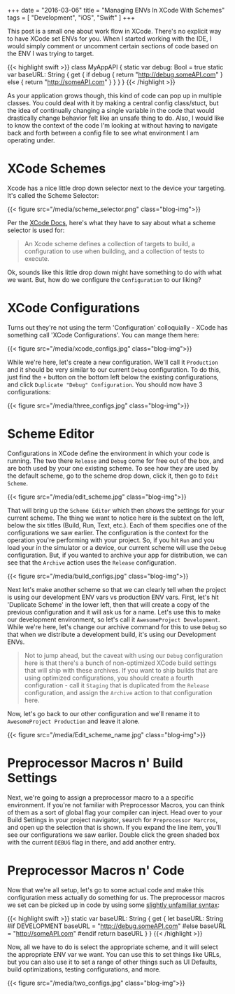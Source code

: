 +++
date = "2016-03-06"
title = "Managing ENVs In XCode With Schemes"
tags = [ "Development", "iOS", "Swift" ]
+++

This post is a small one about work flow in XCode. There's no explicit way to have XCode set ENVs for you. When I started working with the IDE, I would simply comment or uncomment certain sections of code based on the ENV I was trying to target.

{{< highlight swift >}}
class MyAppAPI {
    static var debug: Bool = true
    static var baseURL: String {
        get {
            if debug {
                return "http://debug.someAPI.com"
            } else {
                return "http://someAPI.com"
            }
        }
    }
}
{{< /highlight >}}

As your application grows though, this kind of code can pop up in multiple classes. You could deal with it by making a central config class/stuct, but the idea of continually changing a single variable in the code that would drastically change behavior felt like an unsafe thing to do. Also, I would like to know the context of the code I'm looking at without having to navigate back and forth between a config file to see what environment I am operating under. 

XCode Schemes
=============

Xcode has a nice little drop down selector next to the device your targeting. It's called the Scheme Selector:

{{< figure src="/media/scheme_selector.png" class="blog-img">}}

Per the [XCode Docs](https://developer.apple.com/library/ios/featuredarticles/XcodeConcepts/Concept-Schemes.html "Boring Apple Docs"), here's what they have to say about what a scheme selector is used for:

> An Xcode scheme defines a collection of targets to build, a configuration to use when building, and a collection of tests to execute.

Ok, sounds like this little drop down might have something to do with what we want. But, how do we configure the `Configuration` to our liking?

XCode Configurations
====================

Turns out they're not using the term 'Configuration' colloquially - XCode has something call 'XCode Configurations'. You can mange them here:

{{< figure src="/media/xcode_configs.jpg" class="blog-img">}}

While we're here, let's create a new configuration. We'll call it `Production` and it should be very similar to our current `Debug` configuration. To do this, just find the `+` button on the bottom left below the existing configurations, and click `Duplicate "Debug" Configuration`. You should now have 3 configurations:

{{< figure src="/media/three_configs.jpg" class="blog-img">}}

Scheme Editor
=============

Configurations in XCode define the environment in which your code is running. The two there `Release` and `Debug` come for free out of the box, and are both used by your one existing scheme. To see how they are used by the default scheme, go to the scheme drop down, click it, then go to `Edit Scheme`. 

{{< figure src="/media/edit_scheme.jpg" class="blog-img">}}

That will bring up the `Scheme Editor` which then shows the settings for your current scheme. The thing we want to notice here is the subtext on the left, below the six titles (Build, Run, Text, etc.). Each of them specifies one of the configurations we saw earlier. The configuration is the context for the operation you're performing with your project. So, if you hit `Run` and you load your in the simulator or a device, our current scheme will use the `Debug` configuration. But, if you wanted to archive your app for distribution, we can see that the `Archive` action uses the `Release` configuration.

{{< figure src="/media/build_configs.jpg" class="blog-img">}}

Next let's make another scheme so that we can clearly tell when the project is using our development ENV vars vs production ENV vars. First, let's hit 'Duplicate Scheme' in the lower left, then that will create a copy of the previous configuration and it will ask us for a name. Let's use this to make our development environment, so let's call it `AwesomeProject Development`. While we're here, let's change our archive command for this to use `Debug` so that when we distribute a development build, it's using our Development ENVs.

> Not to jump ahead, but the caveat with using our `Debug` configuration here is that there's a bunch of non-optimized XCode build settings that will ship with these archives. If you want to ship builds that are using optimized configurations, you should create a fourth configuration - call it `Staging` that is duplicated from the `Release` configuration, and assign the `Archive` action to that configuration here.

Now, let's go back to our other configuration and we'll rename it to `AwesomeProject Production` and leave it alone.

{{< figure src="/media/Edit_scheme_name.jpg" class="blog-img">}}

Preprocessor Macros n' Build Settings
=====================================

Next, we're going to assign a preprocessor macro to a a specific environment. If you're not familiar with Preprocessor Macros, you can think of them as a sort of global flag your compiler can inject. Head over to your Build Settings in your project navigator, search for `Preprocessor Marcros`, and open up the selection that is shown. If you expand the line item, you'll see our configurations we saw earlier. Double click the green shaded box with the current `DEBUG` flag in there, and add another entry.

Preprocessor Macros n' Code
===========================

Now that we're all setup, let's go to some actual code and make this configuration mess actually do something for us. The preprocessor macros we set can be picked up in code by using some [slightly unfamiliar syntax](https://gcc.gnu.org/onlinedocs/cpp/Ifdef.html "Boring gcc Docs"):

{{< highlight swift >}}
static var baseURL: String {
    get {
        let baseURL: String
        #if DEVELOPMENT
            baseURL = "http://debug.someAPI.com"
        #else
            baseURL = "http://someAPI.com"
        #endif
        return baseURL
    }
}
{{< /highlight >}}

Now, all we have to do is select the appropriate scheme, and it will select the appropriate ENV var we want. You can use this to set things like URLs, but you can also use it to set a range of other things such as UI Defaults, build optimizations, testing configurations, and more.

{{< figure src="/media/two_configs.jpg" class="blog-img">}}
